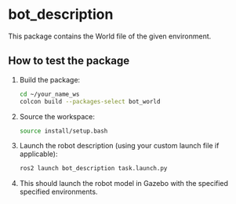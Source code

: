 # bot_description

This package contains the World file  of the given environment.

## How to test the package

1. Build the package:
    ```bash
    cd ~/your_name_ws
    colcon build --packages-select bot_world
    ```

2. Source the workspace:
    ```bash
    source install/setup.bash
    ```

3. Launch the robot description (using your custom launch file if applicable):
    ```bash
    ros2 launch bot_description task.launch.py
    ```

4. This should launch the robot model in Gazebo with the specified specified environments.

